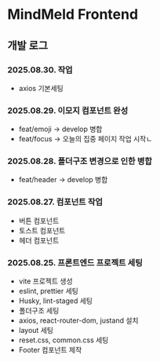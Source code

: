 # MindMeld Frontend

## 개발 로그

### 2025.08.30. 작업

- axios 기본세팅

### 2025.08.29. 이모지 컴포넌트 완성

- feat/emoji -> develop 병합
- feat/focus -> 오늘의 집중 페이지 작업 시작ㄴ

### 2025.08.28. 폴더구조 변경으로 인한 병합

- feat/header -> develop 병합

### 2025.08.27. 컴포넌트 작업

- 버튼 컴포넌트
- 토스트 컴포넌트
- 헤더 컴포넌트

### 2025.08.25. 프론트엔드 프로젝트 세팅

- vite 프로젝트 생성
- eslint, prettier 세팅
- Husky, lint-staged 세팅
- 폴더구조 세팅
- axios, react-router-dom, justand 설치
- layout 세팅
- reset.css, common.css 세팅
- Footer 컴포넌트 제작

